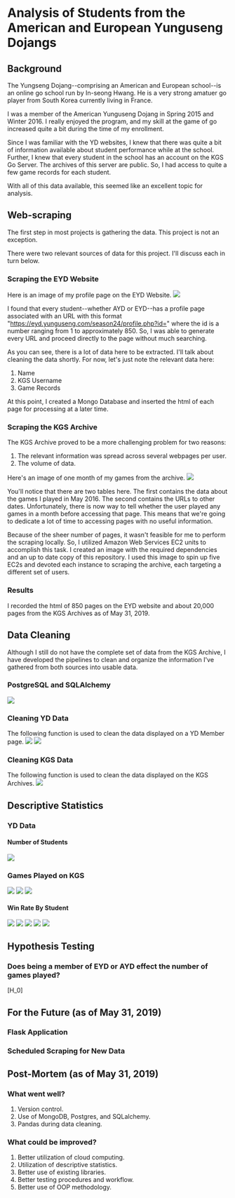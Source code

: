 # Analysis of Students from the American and European Yunguseng Dojangs

## Background
The Yungseng Dojang--comprising an American and European school--is an
online go school run by In-seong Hwang. He is a very strong amatuer go player
from South Korea currently living in France.

I was a member of the American Yunguseng Dojang in Spring 2015 and Winter
2016. I really enjoyed the program, and my skill at the game of go increased
quite a bit during the time of my enrollment.

Since I was familiar with the YD websites, I knew that there was quite a
bit of information available about student performance while at the school.
Further, I knew that every student in the school has an account on the KGS
Go Server. The archives of this server are public. So, I had access to
quite a few game records for each student.

With all of this data available, this seemed like an excellent topic for
analysis.

## Web-scraping
The first step in most projects is gathering the data. This project is not an exception.

There were two relevant sources of data for this project. I'll discuss each in turn below.

### Scraping the EYD Website
Here is an image of my profile page on the EYD Website.
<img src="./app/static/images/yd_profile.png"/>

I found that every student--whether AYD or EYD--has a profile page associated with
an URL with this format "https://eyd.yunguseng.com/season24/profile.php?id=" where
the id is a number ranging from 1 to approximately 850. So, I was able to generate
every URL and proceed directly to the page without much searching.

As you can see, there is a lot of data here to be extracted. I'll talk about
cleaning the data shortly. For now, let's just note the relevant data here:
1. Name
2. KGS Username
3. Game Records

At this point, I created a Mongo Database and inserted the html of each page for
processing at a later time.

### Scraping the KGS Archive
The KGS Archive proved to be a more challenging problem for two reasons:
1. The relevant information was spread across several webpages per user.
2. The volume of data.

Here's an image of one month of my games from the archive.
<img src="./app/static/images/kgs_profile.png"/>

You'll notice that there are two tables here. The first
contains the data about the games I played in May 2016.
The second contains the URLs to other dates. Unfortunately,
there is now way to tell whether the user played any games
in a month before accessing that page. This means that we're
going to dedicate a lot of time to accessing pages with no
useful information.

Because of the sheer number of pages, it wasn't feasible for
me to perform the scraping locally. So, I utilized Amazon Web
Services EC2 units to accomplish this task. I created an image
with the required dependencies and an up to date copy of this
repository. I used this image to spin up five EC2s and devoted
each instance to scraping the archive, each targeting a different
set of users.

### Results
I recorded the html of 850 pages on the EYD website and
about 20,000 pages from the KGS Archives as of May 31, 2019.

## Data Cleaning
Although I still do not have the complete set of data from the KGS
Archive, I have developed the pipelines to clean and organize the
information I've gathered from both sources into usable data.

### PostgreSQL and SQLAlchemy
<img src="./app/static/images/erd.jpg"/>

### Cleaning YD Data
The following function is used to clean the data displayed
on a YD Member page.
<img src="./app/static/images/clean_yd_table1.png"/>
<img src="./app/static/images/clean_yd_table2.png"/>

### Cleaning KGS Data

The following function is used to clean the data displayed
on the KGS Archives.
<img src="./app/static/images/clean_kgs_table.png"/>


## Descriptive Statistics

### YD Data

#### Number of Students
<img src="./app/static/images/membership_info.png"/>

### Games Played on KGS
<img src="./app/static/images/games_per_player_outliers.png"/>

<img src="./app/static/images/games_per_player.png"/>

<img src="./app/static/images/games_per_player_1000.png"/>

#### Win Rate By Student
<img src="./app/static/images/yd_win_rates.png"/>

<img src="./app/static/images/kgs_win_rates.png"/>

<img src="./app/static/images/kgs_eyd_win_rates.png"/>

<img src="./app/static/images/kgs_ayd_win_rates.png"/>

<img src="./app/static/images/kgs_spectator_win_rates.png"/>

## Hypothesis Testing

### Does being a member of EYD or AYD effect the number of games played?
[H_0]

## For the Future (as of May 31, 2019)

### Flask Application

### Scheduled Scraping for New Data

## Post-Mortem (as of May 31, 2019)

### What went well?
1. Version control.
2. Use of MongoDB, Postgres, and SQLalchemy.
3. Pandas during data cleaning.

### What could be improved?
1. Better utilization of cloud computing.
2. Utilization of descriptive statistics.
3. Better use of existing libraries.
4. Better testing procedures and workflow.
5. Better use of OOP methodology.



